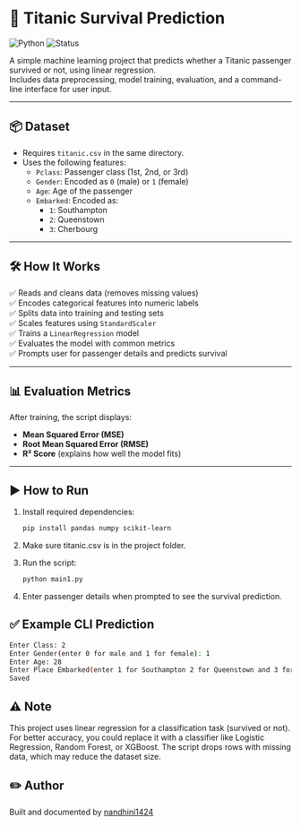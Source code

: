 # 🚢 Titanic Survival Prediction 

![Python](https://img.shields.io/badge/Python-3.8%2B-blue?logo=python)
![Status](https://img.shields.io/badge/status-Prototype-yellow)

A simple machine learning project that predicts whether a Titanic passenger survived or not, using linear regression.  
Includes data preprocessing, model training, evaluation, and a command-line interface for user input.

---

## 📦 Dataset
- Requires `titanic.csv` in the same directory.
- Uses the following features:
  - `Pclass`: Passenger class (1st, 2nd, or 3rd)
  - `Gender`: Encoded as `0` (male) or `1` (female)
  - `Age`: Age of the passenger
  - `Embarked`: Encoded as:
    - `1`: Southampton
    - `2`: Queenstown
    - `3`: Cherbourg

---

## 🛠️ How It Works
✅ Reads and cleans data (removes missing values)  
✅ Encodes categorical features into numeric labels  
✅ Splits data into training and testing sets  
✅ Scales features using `StandardScaler`  
✅ Trains a `LinearRegression` model  
✅ Evaluates the model with common metrics  
✅ Prompts user for passenger details and predicts survival

---

## 📊 Evaluation Metrics
After training, the script displays:
- **Mean Squared Error (MSE)**
- **Root Mean Squared Error (RMSE)**
- **R² Score** (explains how well the model fits)


---

## ▶️ How to Run
1. Install required dependencies:
   ```bash
   pip install pandas numpy scikit-learn

2. Make sure titanic.csv is in the project folder.

3. Run the script:
   ```bash
   python main1.py

4. Enter passenger details when prompted to see the survival prediction.

## ✅ Example CLI Prediction
  ```bash
Enter Class: 2
Enter Gender(enter 0 for male and 1 for female): 1
Enter Age: 28
Enter Place Embarked(enter 1 for Southampton 2 for Queenstown and 3 for Cherbourg): 3
Saved
```

## ⚠️ Note
This project uses linear regression for a classification task (survived or not).
For better accuracy, you could replace it with a classifier like Logistic Regression, Random Forest, or XGBoost.
The script drops rows with missing data, which may reduce the dataset size.

## ✏️ Author

Built and documented by [nandhini1424](https://github.com/nandhini1424)

